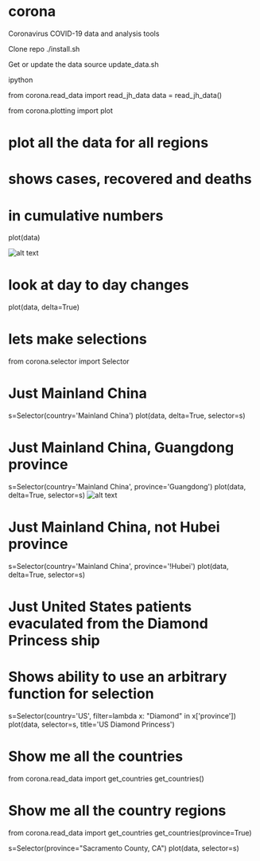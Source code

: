 # corona
Coronavirus COVID-19 data and analysis tools

Clone repo
./install.sh

Get or update the data
source update_data.sh

ipython

from corona.read_data import read_jh_data
data = read_jh_data()

from corona.plotting import plot

# plot all the data for all regions
# shows cases, recovered and deaths
# in cumulative numbers        

plot(data)
 
![alt text](https://raw.githubusercontent.com/dave31415/corona/master/images/all_data.png)

# look at day to day changes
plot(data, delta=True)

# lets make selections
from corona.selector import Selector
            
# Just Mainland China
s=Selector(country='Mainland China')
plot(data, delta=True, selector=s)

# Just Mainland China, Guangdong province
s=Selector(country='Mainland China', province='Guangdong')
plot(data, delta=True, selector=s)
![alt text](https://raw.githubusercontent.com/dave31415/corona/master/images/guangdong.png)


# Just Mainland China, not Hubei province
s=Selector(country='Mainland China', province='!Hubei')
plot(data, delta=True, selector=s)

# Just United States patients evaculated from the Diamond Princess ship
# Shows ability to use an arbitrary function for selection
s=Selector(country='US', filter=lambda x: "Diamond" in x['province'])
plot(data, selector=s, title='US Diamond Princess')

# Show me all the countries
from corona.read_data import get_countries
get_countries()

# Show me all the country regions
from corona.read_data import get_countries
get_countries(province=True)

s=Selector(province="Sacramento County, CA")
plot(data, selector=s)
